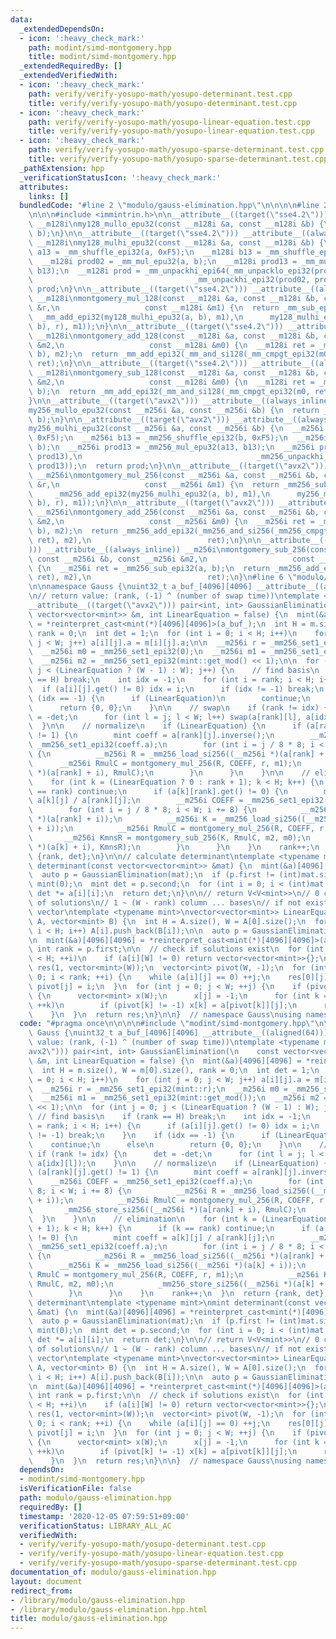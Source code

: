 ```yaml
---
data:
  _extendedDependsOn:
  - icon: ':heavy_check_mark:'
    path: modint/simd-montgomery.hpp
    title: modint/simd-montgomery.hpp
  _extendedRequiredBy: []
  _extendedVerifiedWith:
  - icon: ':heavy_check_mark:'
    path: verify/verify-yosupo-math/yosupo-determinant.test.cpp
    title: verify/verify-yosupo-math/yosupo-determinant.test.cpp
  - icon: ':heavy_check_mark:'
    path: verify/verify-yosupo-math/yosupo-linear-equation.test.cpp
    title: verify/verify-yosupo-math/yosupo-linear-equation.test.cpp
  - icon: ':heavy_check_mark:'
    path: verify/verify-yosupo-math/yosupo-sparse-determinant.test.cpp
    title: verify/verify-yosupo-math/yosupo-sparse-determinant.test.cpp
  _pathExtension: hpp
  _verificationStatusIcon: ':heavy_check_mark:'
  attributes:
    links: []
  bundledCode: "#line 2 \"modulo/gauss-elimination.hpp\"\n\n\n\n#line 2 \"modint/simd-montgomery.hpp\"\
    \n\n\n#include <immintrin.h>\n\n__attribute__((target(\"sse4.2\"))) __attribute__((always_inline))\
    \ __m128i\nmy128_mullo_epu32(const __m128i &a, const __m128i &b) {\n  return _mm_mullo_epi32(a,\
    \ b);\n}\n\n__attribute__((target(\"sse4.2\"))) __attribute__((always_inline))\
    \ __m128i\nmy128_mulhi_epu32(const __m128i &a, const __m128i &b) {\n  __m128i\
    \ a13 = _mm_shuffle_epi32(a, 0xF5);\n  __m128i b13 = _mm_shuffle_epi32(b, 0xF5);\n\
    \  __m128i prod02 = _mm_mul_epu32(a, b);\n  __m128i prod13 = _mm_mul_epu32(a13,\
    \ b13);\n  __m128i prod = _mm_unpackhi_epi64(_mm_unpacklo_epi32(prod02, prod13),\n\
    \                                    _mm_unpackhi_epi32(prod02, prod13));\n  return\
    \ prod;\n}\n\n__attribute__((target(\"sse4.2\"))) __attribute__((always_inline))\
    \ __m128i\nmontgomery_mul_128(const __m128i &a, const __m128i &b, const __m128i\
    \ &r,\n                   const __m128i &m1) {\n  return _mm_sub_epi32(\n    \
    \  _mm_add_epi32(my128_mulhi_epu32(a, b), m1),\n      my128_mulhi_epu32(my128_mullo_epu32(my128_mullo_epu32(a,\
    \ b), r), m1));\n}\n\n__attribute__((target(\"sse4.2\"))) __attribute__((always_inline))\
    \ __m128i\nmontgomery_add_128(const __m128i &a, const __m128i &b, const __m128i\
    \ &m2,\n                   const __m128i &m0) {\n  __m128i ret = _mm_sub_epi32(_mm_add_epi32(a,\
    \ b), m2);\n  return _mm_add_epi32(_mm_and_si128(_mm_cmpgt_epi32(m0, ret), m2),\
    \ ret);\n}\n\n__attribute__((target(\"sse4.2\"))) __attribute__((always_inline))\
    \ __m128i\nmontgomery_sub_128(const __m128i &a, const __m128i &b, const __m128i\
    \ &m2,\n                   const __m128i &m0) {\n  __m128i ret = _mm_sub_epi32(a,\
    \ b);\n  return _mm_add_epi32(_mm_and_si128(_mm_cmpgt_epi32(m0, ret), m2), ret);\n\
    }\n\n__attribute__((target(\"avx2\"))) __attribute__((always_inline)) __m256i\n\
    my256_mullo_epu32(const __m256i &a, const __m256i &b) {\n  return _mm256_mullo_epi32(a,\
    \ b);\n}\n\n__attribute__((target(\"avx2\"))) __attribute__((always_inline)) __m256i\n\
    my256_mulhi_epu32(const __m256i &a, const __m256i &b) {\n  __m256i a13 = _mm256_shuffle_epi32(a,\
    \ 0xF5);\n  __m256i b13 = _mm256_shuffle_epi32(b, 0xF5);\n  __m256i prod02 = _mm256_mul_epu32(a,\
    \ b);\n  __m256i prod13 = _mm256_mul_epu32(a13, b13);\n  __m256i prod = _mm256_unpackhi_epi64(_mm256_unpacklo_epi32(prod02,\
    \ prod13),\n                                       _mm256_unpackhi_epi32(prod02,\
    \ prod13));\n  return prod;\n}\n\n__attribute__((target(\"avx2\"))) __attribute__((always_inline))\
    \ __m256i\nmontgomery_mul_256(const __m256i &a, const __m256i &b, const __m256i\
    \ &r,\n                   const __m256i &m1) {\n  return _mm256_sub_epi32(\n \
    \     _mm256_add_epi32(my256_mulhi_epu32(a, b), m1),\n      my256_mulhi_epu32(my256_mullo_epu32(my256_mullo_epu32(a,\
    \ b), r), m1));\n}\n\n__attribute__((target(\"avx2\"))) __attribute__((always_inline))\
    \ __m256i\nmontgomery_add_256(const __m256i &a, const __m256i &b, const __m256i\
    \ &m2,\n                   const __m256i &m0) {\n  __m256i ret = _mm256_sub_epi32(_mm256_add_epi32(a,\
    \ b), m2);\n  return _mm256_add_epi32(_mm256_and_si256(_mm256_cmpgt_epi32(m0,\
    \ ret), m2),\n                          ret);\n}\n\n__attribute__((target(\"avx2\"\
    ))) __attribute__((always_inline)) __m256i\nmontgomery_sub_256(const __m256i &a,\
    \ const __m256i &b, const __m256i &m2,\n                   const __m256i &m0)\
    \ {\n  __m256i ret = _mm256_sub_epi32(a, b);\n  return _mm256_add_epi32(_mm256_and_si256(_mm256_cmpgt_epi32(m0,\
    \ ret), m2),\n                          ret);\n}\n#line 6 \"modulo/gauss-elimination.hpp\"\
    \n\nnamespace Gauss {\nuint32_t a_buf_[4096][4096] __attribute__((aligned(64)));\n\
    \n// return value: (rank, (-1) ^ (number of swap time))\ntemplate <typename mint>\n\
    __attribute__((target(\"avx2\"))) pair<int, int> GaussianElimination(\n    const\
    \ vector<vector<mint>> &m, int LinearEquation = false) {\n  mint(&a)[4096][4096]\
    \ = *reinterpret_cast<mint(*)[4096][4096]>(a_buf_);\n  int H = m.size(), W = m[0].size(),\
    \ rank = 0;\n  int det = 1;\n  for (int i = 0; i < H; i++)\n    for (int j = 0;\
    \ j < W; j++) a[i][j].a = m[i][j].a;\n\n  __m256i r = _mm256_set1_epi32(mint::r);\n\
    \  __m256i m0 = _mm256_set1_epi32(0);\n  __m256i m1 = _mm256_set1_epi32(mint::get_mod());\n\
    \  __m256i m2 = _mm256_set1_epi32(mint::get_mod() << 1);\n\n  for (int j = 0;\
    \ j < (LinearEquation ? (W - 1) : W); j++) {\n    // find basis\n    if (rank\
    \ == H) break;\n    int idx = -1;\n    for (int i = rank; i < H; i++) {\n    \
    \  if (a[i][j].get() != 0) idx = i;\n      if (idx != -1) break;\n    }\n    if\
    \ (idx == -1) {\n      if (LinearEquation)\n        continue;\n      else\n  \
    \      return {0, 0};\n    }\n\n    // swap\n    if (rank != idx) {\n      det\
    \ = -det;\n      for (int l = j; l < W; l++) swap(a[rank][l], a[idx][l]);\n  \
    \  }\n\n    // normalize\n    if (LinearEquation) {\n      if (a[rank][j].get()\
    \ != 1) {\n        mint coeff = a[rank][j].inverse();\n        __m256i COEFF =\
    \ _mm256_set1_epi32(coeff.a);\n        for (int i = j / 8 * 8; i < W; i += 8)\
    \ {\n          __m256i R = _mm256_load_si256((__m256i *)(a[rank] + i));\n    \
    \      __m256i RmulC = montgomery_mul_256(R, COEFF, r, m1);\n          _mm256_store_si256((__m256i\
    \ *)(a[rank] + i), RmulC);\n        }\n      }\n    }\n\n    // elimination\n\
    \    for (int k = (LinearEquation ? 0 : rank + 1); k < H; k++) {\n      if (k\
    \ == rank) continue;\n      if (a[k][rank].get() != 0) {\n        mint coeff =\
    \ a[k][j] / a[rank][j];\n        __m256i COEFF = _mm256_set1_epi32(coeff.a);\n\
    \        for (int i = j / 8 * 8; i < W; i += 8) {\n          __m256i R = _mm256_load_si256((__m256i\
    \ *)(a[rank] + i));\n          __m256i K = _mm256_load_si256((__m256i *)(a[k]\
    \ + i));\n          __m256i RmulC = montgomery_mul_256(R, COEFF, r, m1);\n   \
    \       __m256i KmnsR = montgomery_sub_256(K, RmulC, m2, m0);\n          _mm256_store_si256((__m256i\
    \ *)(a[k] + i), KmnsR);\n        }\n      }\n    }\n    rank++;\n  }\n  return\
    \ {rank, det};\n}\n\n// calculate determinant\ntemplate <typename mint>\nmint\
    \ determinant(const vector<vector<mint>> &mat) {\n  mint(&a)[4096][4096] = *reinterpret_cast<mint(*)[4096][4096]>(a_buf_);\n\
    \  auto p = GaussianElimination(mat);\n  if (p.first != (int)mat.size()) return\
    \ mint(0);\n  mint det = p.second;\n  for (int i = 0; i < (int)mat.size(); i++)\
    \ det *= a[i][i];\n  return det;\n}\n\n// return V<V<mint>>\n// 0 column ... one\
    \ of solutions\n// 1 ~ (W - rank) column ... bases\n// if not exist, return empty\
    \ vector\ntemplate <typename mint>\nvector<vector<mint>> LinearEquation(vector<vector<mint>>\
    \ A, vector<mint> B) {\n  int H = A.size(), W = A[0].size();\n  for (int i = 0;\
    \ i < H; i++) A[i].push_back(B[i]);\n\n  auto p = GaussianElimination(A, true);\n\
    \n  mint(&a)[4096][4096] = *reinterpret_cast<mint(*)[4096][4096]>(a_buf_);\n \
    \ int rank = p.first;\n\n  // check if solutions exist\n  for (int i = rank; i\
    \ < H; ++i)\n    if (a[i][W] != 0) return vector<vector<mint>>{};\n\n  vector<vector<mint>>\
    \ res(1, vector<mint>(W));\n  vector<int> pivot(W, -1);\n  for (int i = 0, j =\
    \ 0; i < rank; ++i) {\n    while (a[i][j] == 0) ++j;\n    res[0][j] = a[i][W],\
    \ pivot[j] = i;\n  }\n  for (int j = 0; j < W; ++j) {\n    if (pivot[j] == -1)\
    \ {\n      vector<mint> x(W);\n      x[j] = -1;\n      for (int k = 0; k < j;\
    \ ++k)\n        if (pivot[k] != -1) x[k] = a[pivot[k]][j];\n      res.push_back(x);\n\
    \    }\n  }\n  return res;\n}\n\n}  // namespace Gauss\nusing namespace Gauss;\n"
  code: "#pragma once\n\n\n\n#include \"modint/simd-montgomery.hpp\"\n\nnamespace\
    \ Gauss {\nuint32_t a_buf_[4096][4096] __attribute__((aligned(64)));\n\n// return\
    \ value: (rank, (-1) ^ (number of swap time))\ntemplate <typename mint>\n__attribute__((target(\"\
    avx2\"))) pair<int, int> GaussianElimination(\n    const vector<vector<mint>>\
    \ &m, int LinearEquation = false) {\n  mint(&a)[4096][4096] = *reinterpret_cast<mint(*)[4096][4096]>(a_buf_);\n\
    \  int H = m.size(), W = m[0].size(), rank = 0;\n  int det = 1;\n  for (int i\
    \ = 0; i < H; i++)\n    for (int j = 0; j < W; j++) a[i][j].a = m[i][j].a;\n\n\
    \  __m256i r = _mm256_set1_epi32(mint::r);\n  __m256i m0 = _mm256_set1_epi32(0);\n\
    \  __m256i m1 = _mm256_set1_epi32(mint::get_mod());\n  __m256i m2 = _mm256_set1_epi32(mint::get_mod()\
    \ << 1);\n\n  for (int j = 0; j < (LinearEquation ? (W - 1) : W); j++) {\n   \
    \ // find basis\n    if (rank == H) break;\n    int idx = -1;\n    for (int i\
    \ = rank; i < H; i++) {\n      if (a[i][j].get() != 0) idx = i;\n      if (idx\
    \ != -1) break;\n    }\n    if (idx == -1) {\n      if (LinearEquation)\n    \
    \    continue;\n      else\n        return {0, 0};\n    }\n\n    // swap\n   \
    \ if (rank != idx) {\n      det = -det;\n      for (int l = j; l < W; l++) swap(a[rank][l],\
    \ a[idx][l]);\n    }\n\n    // normalize\n    if (LinearEquation) {\n      if\
    \ (a[rank][j].get() != 1) {\n        mint coeff = a[rank][j].inverse();\n    \
    \    __m256i COEFF = _mm256_set1_epi32(coeff.a);\n        for (int i = j / 8 *\
    \ 8; i < W; i += 8) {\n          __m256i R = _mm256_load_si256((__m256i *)(a[rank]\
    \ + i));\n          __m256i RmulC = montgomery_mul_256(R, COEFF, r, m1);\n   \
    \       _mm256_store_si256((__m256i *)(a[rank] + i), RmulC);\n        }\n    \
    \  }\n    }\n\n    // elimination\n    for (int k = (LinearEquation ? 0 : rank\
    \ + 1); k < H; k++) {\n      if (k == rank) continue;\n      if (a[k][rank].get()\
    \ != 0) {\n        mint coeff = a[k][j] / a[rank][j];\n        __m256i COEFF =\
    \ _mm256_set1_epi32(coeff.a);\n        for (int i = j / 8 * 8; i < W; i += 8)\
    \ {\n          __m256i R = _mm256_load_si256((__m256i *)(a[rank] + i));\n    \
    \      __m256i K = _mm256_load_si256((__m256i *)(a[k] + i));\n          __m256i\
    \ RmulC = montgomery_mul_256(R, COEFF, r, m1);\n          __m256i KmnsR = montgomery_sub_256(K,\
    \ RmulC, m2, m0);\n          _mm256_store_si256((__m256i *)(a[k] + i), KmnsR);\n\
    \        }\n      }\n    }\n    rank++;\n  }\n  return {rank, det};\n}\n\n// calculate\
    \ determinant\ntemplate <typename mint>\nmint determinant(const vector<vector<mint>>\
    \ &mat) {\n  mint(&a)[4096][4096] = *reinterpret_cast<mint(*)[4096][4096]>(a_buf_);\n\
    \  auto p = GaussianElimination(mat);\n  if (p.first != (int)mat.size()) return\
    \ mint(0);\n  mint det = p.second;\n  for (int i = 0; i < (int)mat.size(); i++)\
    \ det *= a[i][i];\n  return det;\n}\n\n// return V<V<mint>>\n// 0 column ... one\
    \ of solutions\n// 1 ~ (W - rank) column ... bases\n// if not exist, return empty\
    \ vector\ntemplate <typename mint>\nvector<vector<mint>> LinearEquation(vector<vector<mint>>\
    \ A, vector<mint> B) {\n  int H = A.size(), W = A[0].size();\n  for (int i = 0;\
    \ i < H; i++) A[i].push_back(B[i]);\n\n  auto p = GaussianElimination(A, true);\n\
    \n  mint(&a)[4096][4096] = *reinterpret_cast<mint(*)[4096][4096]>(a_buf_);\n \
    \ int rank = p.first;\n\n  // check if solutions exist\n  for (int i = rank; i\
    \ < H; ++i)\n    if (a[i][W] != 0) return vector<vector<mint>>{};\n\n  vector<vector<mint>>\
    \ res(1, vector<mint>(W));\n  vector<int> pivot(W, -1);\n  for (int i = 0, j =\
    \ 0; i < rank; ++i) {\n    while (a[i][j] == 0) ++j;\n    res[0][j] = a[i][W],\
    \ pivot[j] = i;\n  }\n  for (int j = 0; j < W; ++j) {\n    if (pivot[j] == -1)\
    \ {\n      vector<mint> x(W);\n      x[j] = -1;\n      for (int k = 0; k < j;\
    \ ++k)\n        if (pivot[k] != -1) x[k] = a[pivot[k]][j];\n      res.push_back(x);\n\
    \    }\n  }\n  return res;\n}\n\n}  // namespace Gauss\nusing namespace Gauss;\n"
  dependsOn:
  - modint/simd-montgomery.hpp
  isVerificationFile: false
  path: modulo/gauss-elimination.hpp
  requiredBy: []
  timestamp: '2020-12-05 07:59:51+09:00'
  verificationStatus: LIBRARY_ALL_AC
  verifiedWith:
  - verify/verify-yosupo-math/yosupo-determinant.test.cpp
  - verify/verify-yosupo-math/yosupo-linear-equation.test.cpp
  - verify/verify-yosupo-math/yosupo-sparse-determinant.test.cpp
documentation_of: modulo/gauss-elimination.hpp
layout: document
redirect_from:
- /library/modulo/gauss-elimination.hpp
- /library/modulo/gauss-elimination.hpp.html
title: modulo/gauss-elimination.hpp
---
```

